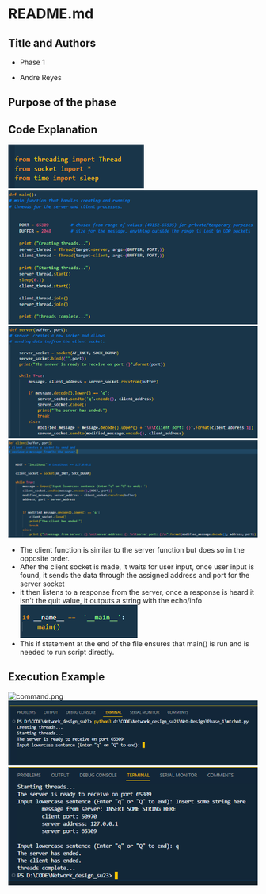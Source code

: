 # README.md

## Title and Authors

* Phase 1

* Andre Reyes

## Purpose of the phase

## Code Explanation
![imports.png](images/imports.png "Imported Libraries")
![main.png](images/main.png "Main Function")
![server.png](images/server.png "Server Function")
![client.png](images/client.png "Client Function")
* The client function is similar to the server function but does so in the opposite order.
* After the client socket is made, it waits for user input, once user input is found, it sends the data through the assigned address and port for the server socket
* it then listens to a response from the server, once a response is heard it isn't the quit value, it outputs a string with the echo/info
![initiateMain.png](images/initiateMain.png "Initiate main")
* This if statement at the end of the file ensures that main() is run and is needed to run script directly.

## Execution Example
![command.png](D:\CODE\Network_design_su23\Net-Design\Phase_1\images\command.png "Run command")
![result1.png](Phase_1\images\result1.png "Result after command")
![result2.png](Phase_1\images\result2.png "Result after user input")

